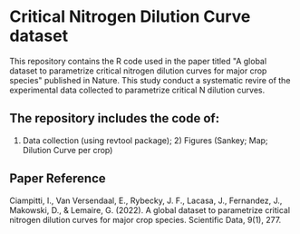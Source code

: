 # Critical Nitrogen Dilution Curve dataset

This repository contains the R code used in the paper titled "A global dataset to parametrize critical nitrogen dilution curves for major crop species" published in Nature. This study conduct a systematic revire of the experimental data collected to parametrize critical N dilution curves.

## The repository includes the code of:
1) Data collection (using revtool package); 2) Figures (Sankey; Map; Dilution Curve per crop)

## Paper Reference

Ciampitti, I., Van Versendaal, E., Rybecky, J. F., Lacasa, J., Fernandez, J., Makowski, D., & Lemaire, G. (2022). A global dataset to parametrize critical nitrogen dilution curves for major crop species. Scientific Data, 9(1), 277.
